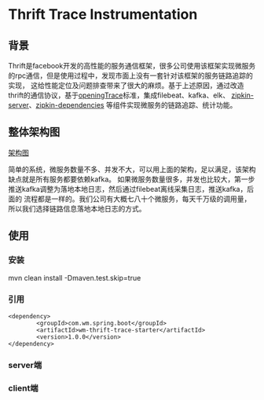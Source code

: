 # Thrift Trace Instrumentation
## 背景
Thrift是facebook开发的高性能的服务通信框架，很多公司使用该框架实现微服务的rpc通信，但是使用过程中，发现市面上没有一套针对该框架的服务链路追踪的实现，
这给性能定位及问题排查带来了很大的麻烦。基于上述原因，通过改造thrift的通信协议，基于[openingTrace](https://opentracing.io/specification/)标准，集成filebeat、kafka、elk、
[zipkin-server](https://github.com/openzipkin/zipkin/tree/master/zipkin-server)、[zipkin-dependencies](https://github.com/openzipkin/zipkin-dependencies)
等组件实现微服务的链路追踪、统计功能。

## 整体架构图
[架构图](/img/trace.png)

简单的系统，微服务数量不多、并发不大，可以用上面的架构，足以满足，该架构缺点就是所有服务都要依赖kafka。
如果微服务数量很多，并发也比较大，第一步推送kafka调整为落地本地日志，然后通过filebeat离线采集日志，推送kafka，后面的
流程都是一样的。我们公司有大概七八十个微服务，每天千万级的调用量，所以我们选择链路信息落地本地日志的方式。

## 使用
### 安装

mvn clean install -Dmaven.test.skip=true

### 引用
    <dependency>
            <groupId>com.wm.spring.boot</groupId>
            <artifactId>wm-thrift-trace-starter</artifactId>
            <version>1.0.0</version>
    </dependency>
    
### server端


### client端



